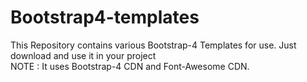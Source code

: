 # Bootstrap4-templates
This Repository contains various Bootstrap-4 Templates for use. Just download and use it in your project<br>
NOTE : It uses Bootstrap-4 CDN and Font-Awesome CDN.
